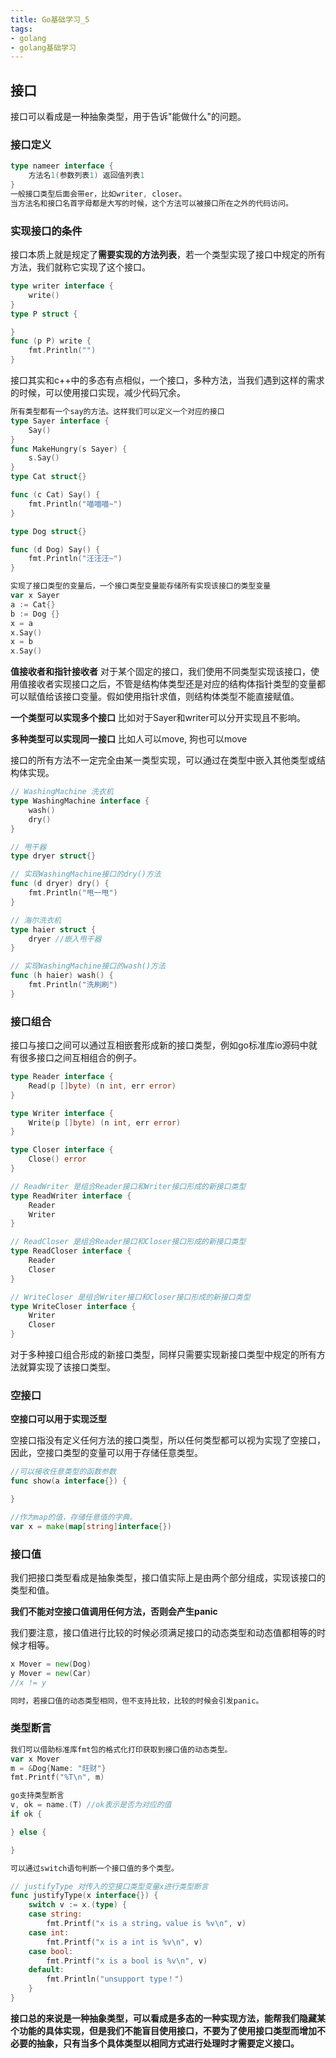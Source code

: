 ```yaml
---
title: Go基础学习_5
tags:
- golang
- golang基础学习
---
```


## 接口

接口可以看成是一种抽象类型，用于告诉"能做什么"的问题。

### 接口定义
```go
type nameer interface {
	方法名1(参数列表1) 返回值列表1
}
一般接口类型后面会带er，比如writer, closer。
当方法名和接口名首字母都是大写的时候，这个方法可以被接口所在之外的代码访问。
```

### 实现接口的条件
接口本质上就是规定了**需要实现的方法列表**，若一个类型实现了接口中规定的所有方法，我们就称它实现了这个接口。

```go
type writer interface {
	write()
}
type P struct {

}
func (p P) write {
	fmt.Println("")
}
```

接口其实和c++中的多态有点相似，一个接口，多种方法，当我们遇到这样的需求的时候，可以使用接口实现，减少代码冗余。

```go
所有类型都有一个say的方法。这样我们可以定义一个对应的接口
type Sayer interface {
	Say()
}
func MakeHungry(s Sayer) {
	s.Say()
}
type Cat struct{}

func (c Cat) Say() {
	fmt.Println("喵喵喵~")
}

type Dog struct{}

func (d Dog) Say() {
	fmt.Println("汪汪汪~")
}

实现了接口类型的变量后，一个接口类型变量能存储所有实现该接口的类型变量
var x Sayer 
a := Cat{}
b := Dog {}
x = a
x.Say()
x = b
x.Say()
```

**值接收者和指针接收者**
对于某个固定的接口，我们使用不同类型实现该接口，使用值接收者实现接口之后，不管是结构体类型还是对应的结构体指针类型的变量都可以赋值给该接口变量。假如使用指针求值，则结构体类型不能直接赋值。

**一个类型可以实现多个接口**
比如对于Sayer和writer可以分开实现且不影响。


**多种类型可以实现同一接口**
比如人可以move, 狗也可以move


接口的所有方法不一定完全由某一类型实现，可以通过在类型中嵌入其他类型或结构体实现。
```go
// WashingMachine 洗衣机
type WashingMachine interface {
	wash()
	dry()
}

// 甩干器
type dryer struct{}

// 实现WashingMachine接口的dry()方法
func (d dryer) dry() {
	fmt.Println("甩一甩")
}

// 海尔洗衣机
type haier struct {
	dryer //嵌入甩干器
}

// 实现WashingMachine接口的wash()方法
func (h haier) wash() {
	fmt.Println("洗刷刷")
}
```

### 接口组合
接口与接口之间可以通过互相嵌套形成新的接口类型，例如go标准库io源码中就有很多接口之间互相组合的例子。

```go
type Reader interface {
	Read(p []byte) (n int, err error)
}

type Writer interface {
	Write(p []byte) (n int, err error)
}

type Closer interface {
	Close() error
}

// ReadWriter 是组合Reader接口和Writer接口形成的新接口类型
type ReadWriter interface {
	Reader
	Writer
}

// ReadCloser 是组合Reader接口和Closer接口形成的新接口类型
type ReadCloser interface {
	Reader
	Closer
}

// WriteCloser 是组合Writer接口和Closer接口形成的新接口类型
type WriteCloser interface {
	Writer
	Closer
}
```

对于多种接口组合形成的新接口类型，同样只需要实现新接口类型中规定的所有方法就算实现了该接口类型。

### 空接口
**空接口可以用于实现泛型**

空接口指没有定义任何方法的接口类型，所以任何类型都可以视为实现了空接口，因此，空接口类型的变量可以用于存储任意类型。

```go
//可以接收任意类型的函数参数
func show(a interface{}) {

}

//作为map的值，存储任意值的字典。
var x = make(map[string]interface{})
```

### 接口值
我们把接口类型看成是抽象类型，接口值实际上是由两个部分组成，实现该接口的类型和值。

**我们不能对空接口值调用任何方法，否则会产生panic**

我们要注意，接口值进行比较的时候必须满足接口的动态类型和动态值都相等的时候才相等。

```go
x Mover = new(Dog)
y Mover = new(Car)
//x != y

同时，若接口值的动态类型相同，但不支持比较，比较的时候会引发panic。
```

### 类型断言
```go
我们可以借助标准库fmt包的格式化打印获取到接口值的动态类型。
var x Mover
m = &Dog{Name: "旺财"}
fmt.Printf("%T\n", m)

go支持类型断言
v, ok = name.(T) //ok表示是否为对应的值
if ok {

} else {

}

可以通过switch语句判断一个接口值的多个类型。

// justifyType 对传入的空接口类型变量x进行类型断言
func justifyType(x interface{}) {
	switch v := x.(type) {
	case string:
		fmt.Printf("x is a string，value is %v\n", v)
	case int:
		fmt.Printf("x is a int is %v\n", v)
	case bool:
		fmt.Printf("x is a bool is %v\n", v)
	default:
		fmt.Println("unsupport type！")
	}
}
```

**接口总的来说是一种抽象类型，可以看成是多态的一种实现方法，能帮我们隐藏某个功能的具体实现，但是我们不能盲目使用接口，不要为了使用接口类型而增加不必要的抽象，只有当多个具体类型以相同方式进行处理时才需要定义接口。**